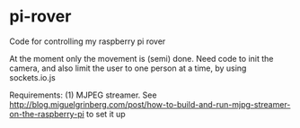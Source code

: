pi-rover
========

Code for controlling my raspberry pi rover

At the moment only the movement is (semi) done. Need code to init the camera, and also limit the user to one person at a time, by using sockets.io.js

Requirements:
(1) MJPEG streamer. See http://blog.miguelgrinberg.com/post/how-to-build-and-run-mjpg-streamer-on-the-raspberry-pi to set it up
